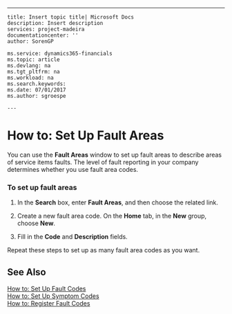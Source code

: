 ---
    title: Insert topic title| Microsoft Docs
    description: Insert description
    services: project-madeira
    documentationcenter: ''
    author: SorenGP

    ms.service: dynamics365-financials
    ms.topic: article
    ms.devlang: na
    ms.tgt_pltfrm: na
    ms.workload: na
    ms.search.keywords:
    ms.date: 07/01/2017
    ms.author: sgroespe

    ---
# How to: Set Up Fault Areas
You can use the **Fault Areas** window to set up fault areas to describe areas of service items faults. The level of fault reporting in your company determines whether you use fault area codes.  
  
### To set up fault areas  
  
1.  In the **Search** box, enter **Fault Areas**, and then choose the related link.  
  
2.  Create a new fault area   code. On the **Home** tab, in the **New** group, choose **New**.  
  
3.  Fill in the **Code** and **Description** fields.  
  
 Repeat these steps to set up as many fault area codes as you want.  
  
## See Also  
 [How to: Set Up Fault Codes](../Service/how-to-set-up-fault-codes.md)   
 [How to: Set Up Symptom Codes](../Service/how-to-set-up-symptom-codes.md)   
 [How to: Register Fault Codes](../Service/how-to-register-fault-codes.md)